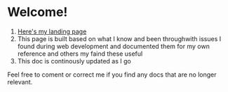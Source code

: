 # Welcome! 

1. [Here's my landing page](https://irawan.io)
2. This page is built based on what I know and been throughwith issues I found during web development and documented them for my own reference and others my faind these useful
3. This doc is continously updated as I go

Feel free to coment or correct me if you find any docs that are no longer relevant.













